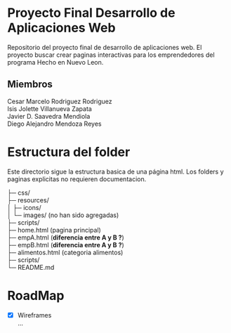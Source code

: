 # Proyecto Final Desarrollo de Aplicaciones Web

Repositorio del proyecto final de desarrollo de aplicaciones web. El proyecto buscar crear paginas interactivas para los emprendedores del programa Hecho en Nuevo Leon.

## Miembros

Cesar Marcelo Rodriguez Rodriguez\
Isis Jolette Villanueva Zapata\
Javier D. Saavedra Mendiola \
Diego Alejandro Mendoza Reyes

# Estructura del folder

Este directorio sigue la estructura basica de una página html. Los folders y paginas explicitas no requieren documentacion.

├─ css/  \
├─ resources/ \
│ ├─ icons/ \
│ └─ images/ (no han sido agregadas) \
├─ scripts/  \
├─ home.html (pagina principal) \
├─ empA.html (**diferencia entre A y B ?**) \
├─ empB.html (**diferencia entre A y B ?**) \
├─ alimentos.html (categoria alimentos) \
├─ scripts/  \
└─ README.md

# RoadMap

- [x] Wireframes \
...
